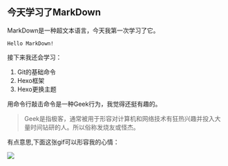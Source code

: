 ## 今天学习了MarkDown  

MarkDown是一种超文本语言，今天我第一次学习了它。  

    Hello MarkDown!

接下来我还会学习：

1. Git的基础命令
2. Hexo框架
3. Hexo更换主题

用命令行敲击命令是一种Geek行为，我觉得还挺有趣的。

>Geek是指极客，通常被用于形容对计算机和网络技术有狂热兴趣并投入大量时间钻研的人。所以俗称发烧友或怪杰。

有点意思,下面这张gif可以形容我的心情：

![](https://qgt-style.oss-cn-hangzhou.aliyuncs.com/newcoursep4/g1/g1-2-2/tenor.gif)

